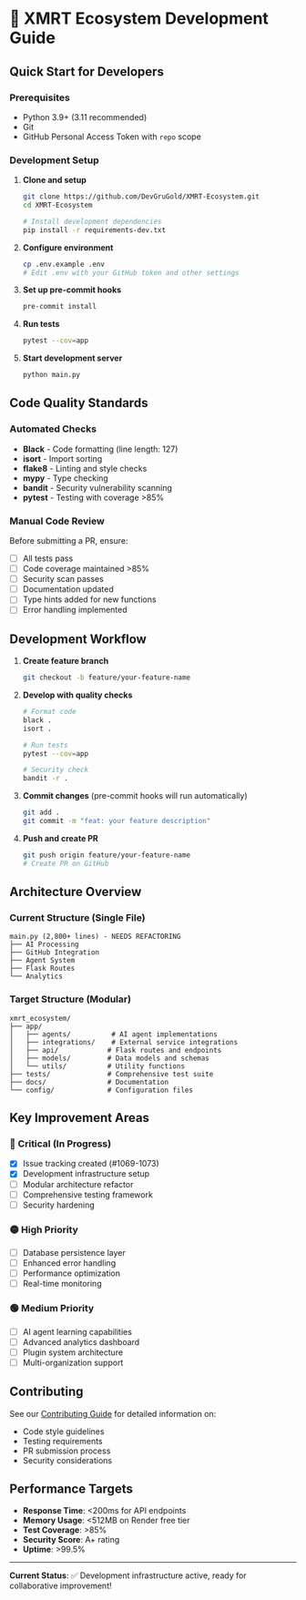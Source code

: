 # 🚀 XMRT Ecosystem Development Guide

## Quick Start for Developers

### Prerequisites
- Python 3.9+ (3.11 recommended)
- Git
- GitHub Personal Access Token with `repo` scope

### Development Setup

1. **Clone and setup**
   ```bash
   git clone https://github.com/DevGruGold/XMRT-Ecosystem.git
   cd XMRT-Ecosystem
   
   # Install development dependencies
   pip install -r requirements-dev.txt
   ```

2. **Configure environment**
   ```bash
   cp .env.example .env
   # Edit .env with your GitHub token and other settings
   ```

3. **Set up pre-commit hooks**
   ```bash
   pre-commit install
   ```

4. **Run tests**
   ```bash
   pytest --cov=app
   ```

5. **Start development server**
   ```bash
   python main.py
   ```

## Code Quality Standards

### Automated Checks
- **Black** - Code formatting (line length: 127)
- **isort** - Import sorting
- **flake8** - Linting and style checks
- **mypy** - Type checking
- **bandit** - Security vulnerability scanning
- **pytest** - Testing with coverage >85%

### Manual Code Review
Before submitting a PR, ensure:
- [ ] All tests pass
- [ ] Code coverage maintained >85%
- [ ] Security scan passes
- [ ] Documentation updated
- [ ] Type hints added for new functions
- [ ] Error handling implemented

## Development Workflow

1. **Create feature branch**
   ```bash
   git checkout -b feature/your-feature-name
   ```

2. **Develop with quality checks**
   ```bash
   # Format code
   black .
   isort .
   
   # Run tests
   pytest --cov=app
   
   # Security check
   bandit -r .
   ```

3. **Commit changes** (pre-commit hooks will run automatically)
   ```bash
   git add .
   git commit -m "feat: your feature description"
   ```

4. **Push and create PR**
   ```bash
   git push origin feature/your-feature-name
   # Create PR on GitHub
   ```

## Architecture Overview

### Current Structure (Single File)
```
main.py (2,800+ lines) - NEEDS REFACTORING
├── AI Processing
├── GitHub Integration  
├── Agent System
├── Flask Routes
└── Analytics
```

### Target Structure (Modular)
```
xmrt_ecosystem/
├── app/
│   ├── agents/          # AI agent implementations
│   ├── integrations/    # External service integrations
│   ├── api/            # Flask routes and endpoints
│   ├── models/         # Data models and schemas
│   └── utils/          # Utility functions
├── tests/              # Comprehensive test suite
├── docs/               # Documentation
└── config/             # Configuration files
```

## Key Improvement Areas

### 🔴 Critical (In Progress)
- [x] Issue tracking created (#1069-1073)
- [x] Development infrastructure setup
- [ ] Modular architecture refactor
- [ ] Comprehensive testing framework
- [ ] Security hardening

### 🟡 High Priority
- [ ] Database persistence layer
- [ ] Enhanced error handling
- [ ] Performance optimization
- [ ] Real-time monitoring

### 🟢 Medium Priority  
- [ ] AI agent learning capabilities
- [ ] Advanced analytics dashboard
- [ ] Plugin system architecture
- [ ] Multi-organization support

## Contributing

See our [Contributing Guide](CONTRIBUTING.md) for detailed information on:
- Code style guidelines
- Testing requirements
- PR submission process
- Security considerations

## Performance Targets

- **Response Time**: <200ms for API endpoints
- **Memory Usage**: <512MB on Render free tier
- **Test Coverage**: >85%
- **Security Score**: A+ rating
- **Uptime**: >99.5%

---

**Current Status**: ✅ Development infrastructure active, ready for collaborative improvement!
